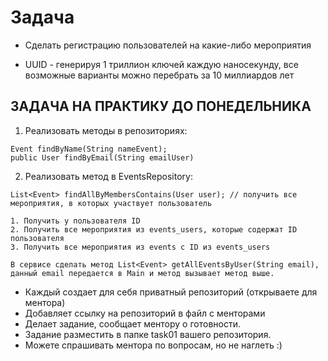 # Задача

* Сделать регистрацию пользователей на какие-либо мероприятия

* UUID - генерируя 1 триллион ключей каждую наносекунду, все возможные варианты можно перебрать за 10 миллиардов лет

## ЗАДАЧА НА ПРАКТИКУ ДО ПОНЕДЕЛЬНИКА

1. Реализовать методы в репозиториях:

```
Event findByName(String nameEvent);
public User findByEmail(String emailUser)
```

2. Реализовать метод в EventsRepository:

```
List<Event> findAllByMembersContains(User user); // получить все мероприятия, в которых участвует пользователь

1. Получить у пользователя ID
2. Получить все мероприятия из events_users, которые содержат ID пользователя
3. Получить все мероприятия из events с ID из events_users

В сервисе сделать метод List<Event> getAllEventsByUser(String email), данный email передается в Main и метод вызывает метод выше.
```

* Каждый создает для себя приватный репозиторий (открываете для ментора)
* Добавляет ссылку на репозиторий в файл с менторами
* Делает задание, сообщает ментору о готовности.
* Задание разместить в папке task01 вашего репозитория.
* Можете спрашивать ментора по вопросам, но не наглеть :)